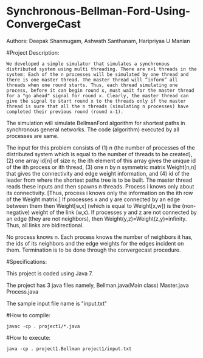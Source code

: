 # Synchronous-Bellman-Ford-Using-ConvergeCast

Authors: Deepak Shanmugam, Ashwath Santhanam, Haripriyaa U Manian

#Project Description:

    We developed a simple simulator that simulates a synchronous distributed system using multi threading. There are n+1 threads in the system: Each of the n processes will be simulated by one thread and there is one master thread. The master thread will “inform” all threads when one round starts. Thus, each thread simulating one process, before it can begin round x, must wait for the master thread for a "go ahead" signal for round x. Clearly, the master thread can give the signal to start round x to the threads only if the master thread is sure that all the n threads (simulating n processes) have completed their previous round (round x-1).

The simulation will simulate BellmanFord algorithm for shortest paths in synchronous general networks. The code (algorithm) executed by all processes are same.

The input for this problem consists of (1) n (the number of processes of the distributed system which is equal to the number of threads to be created), (2) one array id[n] of size n; the ith element of this array gives the unique id of the ith process or ith thread, (3) one n by n symmetric matrix Weight[n,n] that gives the connectivity and edge weight information, and (4) id of the leader from where the shortest paths tree is to be built. The master thread reads these inputs and then spawns n threads. Process i knows only about its connectivity. [Thus, process i knows only the information on the ith row of the Weight matrix.] If processes x and y are connected by an edge between them then Weight[w,x] (which is equal to Weight[x,w]) is the (non-negative) weight of the link (w,x). If processes y and z are not connected by an edge (they are not neighbors), then Weight(y,z)=Weight(z,y)=infinity. Thus, all links are bidirectional.

No process knows n. Each process knows the number of neighbors it has, the ids of its neighbors and the edge weights for the edges incident on them. Termination is to be done through the convergecast procedure.

#Specifications:

This project is coded using Java 7.

The project has 3 java files namely,
Bellman.java(Main class)
Master.java
Process.java

The sample input file name is "input.txt"


#How to compile:

    javac -cp . project1/*.java

#How to execute:

    java -cp . project1.Bellman project1/input.txt
    
    
